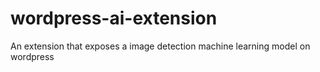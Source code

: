 # wordpress-ai-extension
An extension that exposes a image detection machine learning model on wordpress

